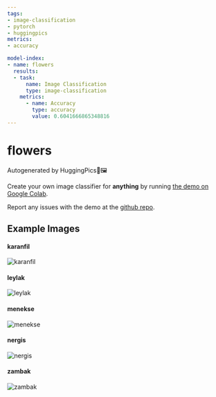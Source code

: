 ```yaml
---
tags:
- image-classification
- pytorch
- huggingpics
metrics:
- accuracy

model-index:
- name: flowers
  results:
  - task:
      name: Image Classification
      type: image-classification
    metrics:
      - name: Accuracy
        type: accuracy
        value: 0.6041666865348816
---
```


# flowers


Autogenerated by HuggingPics🤗🖼️

Create your own image classifier for **anything** by running [the demo on Google Colab](https://colab.research.google.com/github/nateraw/huggingpics/blob/main/HuggingPics.ipynb).

Report any issues with the demo at the [github repo](https://github.com/nateraw/huggingpics).


## Example Images


#### karanfil

![karanfil](images/karanfil.jpg)

#### leylak

![leylak](images/leylak.jpg)

#### menekse

![menekse](images/menekse.jpg)

#### nergis

![nergis](images/nergis.jpg)

#### zambak

![zambak](images/zambak.jpg)